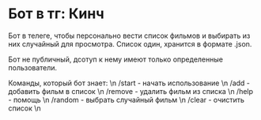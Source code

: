 # Бот в тг: Кинч
Бот в телеге, чтобы персонально вести список фильмов и выбирать из них случайный для просмотра. Список один, хранится в формате .json.

Бот не публичный, дсотуп к нему имеют только определенные пользователи.

Команды, который бот знает: \n
/start - начать использование \n
/add - добавить фильм в список \n
/remove - удалить фильм из списка \n
/help - помощь \n
/random - выбрать случайный фильм \n
/clear - очистить список \n
